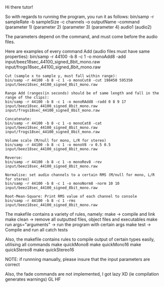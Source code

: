Hi there tutor!

So with regards to running the program, you run it as follows:
bin/samp -r sampleRate -b sampleSize -c channels -o outputName -command (parameter 1) (parameter 2) (parameter 3) (parameter 4) audio1 (audio2)

The parameters depend on the command, and must come before the audio files.

Here are examples of every command
    Add (audio files must have same properties):
    bin/samp -r 44100 -b 8 -c 1 -o monoAdd8 -add input/beez18sec_44100_signed_8bit_mono.raw input/frogs18sec_44100_signed_8bit_mono.raw

    Cut (sample x to sample y, must fall within range):
	bin/samp -r 44100 -b 8 -c 1 -o monoCut8 -cut 198450 595350 input/beez18sec_44100_signed_8bit_mono.raw

    Range Add (ranges(in seconds) should be of same length and fall in the range of the clips):
	bin/samp -r 44100 -b 8 -c 1 -o monoRAdd8 -radd 0 8 9 17 input/beez18sec_44100_signed_8bit_mono.raw input/frogs18sec_44100_signed_8bit_mono.raw

    Concatenate:
	bin/samp -r 44100 -b 8 -c 1 -o monoCat8 -cat input/beez18sec_44100_signed_8bit_mono.raw input/frogs18sec_44100_signed_8bit_mono.raw

    Volume scale (M/null for mono, L/R for stereo)
	bin/samp -r 44100 -b 8 -c 1 -o monoV8 -v 0.5 0.5 input/beez18sec_44100_signed_8bit_mono.raw

    Reverse:
	bin/samp -r 44100 -b 8 -c 1 -o monoRev8 -rev input/beez18sec_44100_signed_8bit_mono.raw

    Normalise: set audio channels to a certain RMS (M/null for mono, L/R for stereo)
	bin/samp -r 44100 -b 8 -c 1 -o monoNorm8 -norm 10 10 input/beez18sec_44100_signed_8bit_mono.raw

    Root-Mean-Square: Print RMS value of each channel to console
	bin/samp -r 44100 -b 8 -c 1 -rms input/beez18sec_44100_signed_8bit_mono.raw

The makefile contains a variety of rules, namely:
    make -> compile and link
    make clean -> remove all outputted files, object files and executables
    make run args="arguments" -> run the program with certain args
    make test -> Compile and run all catch tests

Also, the makefile contains rules to compile output of certain types easily, utilising all commands
    make quickMono8
    make quickMono16
    make quickStereo8
    make quickStereo16

NOTE: if runnning manually, please insure that the input parameters are correct

Also, the fade commands are not implemented, I got lazy XD (ie compilation generates warnings)
GL HF